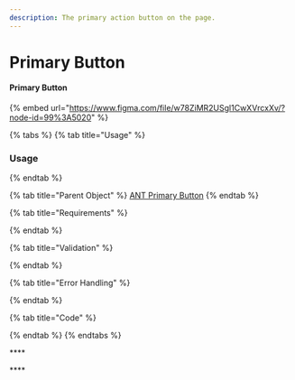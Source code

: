 ```yaml
---
description: The primary action button on the page.
---
```


# Primary Button

#### Primary Button

{% embed url="https://www.figma.com/file/w78ZiMR2USgl1CwXVrcxXv/?node-id=99%3A5020" %}

{% tabs %}
{% tab title="Usage" %}
### Usage
{% endtab %}

{% tab title="Parent Object" %}
[ANT Primary Button](https://ant.design/components/button/)
{% endtab %}

{% tab title="Requirements" %}

{% endtab %}

{% tab title="Validation" %}

{% endtab %}

{% tab title="Error Handling" %}

{% endtab %}

{% tab title="Code" %}

{% endtab %}
{% endtabs %}

\*\*\*\*

\*\*\*\*

